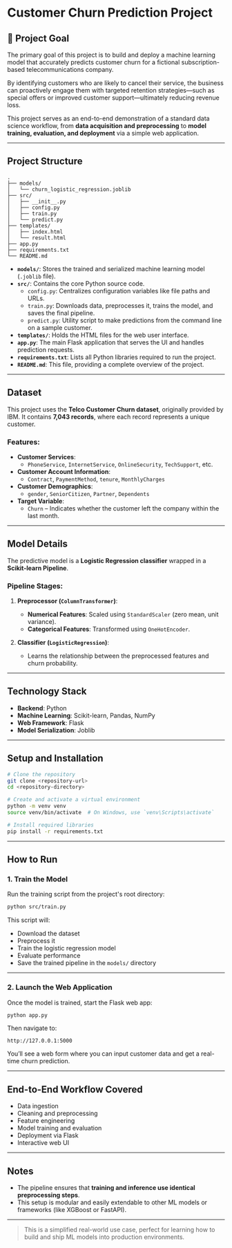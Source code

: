 # Customer Churn Prediction Project

## 📌 Project Goal

The primary goal of this project is to build and deploy a machine learning model that accurately predicts customer churn for a fictional subscription-based telecommunications company.

By identifying customers who are likely to cancel their service, the business can proactively engage them with targeted retention strategies—such as special offers or improved customer support—ultimately reducing revenue loss.

This project serves as an end-to-end demonstration of a standard data science workflow, from **data acquisition and preprocessing** to **model training, evaluation, and deployment** via a simple web application.

---

## Project Structure

```
.
├── models/
│   └── churn_logistic_regression.joblib
├── src/
│   ├── __init__.py
│   ├── config.py
│   ├── train.py
│   └── predict.py
├── templates/
│   ├── index.html
│   └── result.html
├── app.py
├── requirements.txt
└── README.md
```

- **`models/`**: Stores the trained and serialized machine learning model (`.joblib` file).
- **`src/`**: Contains the core Python source code.
  - `config.py`: Centralizes configuration variables like file paths and URLs.
  - `train.py`: Downloads data, preprocesses it, trains the model, and saves the final pipeline.
  - `predict.py`: Utility script to make predictions from the command line on a sample customer.
- **`templates/`**: Holds the HTML files for the web user interface.
- **`app.py`**: The main Flask application that serves the UI and handles prediction requests.
- **`requirements.txt`**: Lists all Python libraries required to run the project.
- **`README.md`**: This file, providing a complete overview of the project.

---

## Dataset

This project uses the **Telco Customer Churn dataset**, originally provided by IBM. It contains **7,043 records**, where each record represents a unique customer.

### Features:

- **Customer Services**: 
  - `PhoneService`, `InternetService`, `OnlineSecurity`, `TechSupport`, etc.
- **Customer Account Information**: 
  - `Contract`, `PaymentMethod`, `tenure`, `MonthlyCharges`
- **Customer Demographics**: 
  - `gender`, `SeniorCitizen`, `Partner`, `Dependents`
- **Target Variable**: 
  - `Churn` – Indicates whether the customer left the company within the last month.

---

## Model Details

The predictive model is a **Logistic Regression classifier** wrapped in a **Scikit-learn Pipeline**.

### Pipeline Stages:

1. **Preprocessor (`ColumnTransformer`)**:
   - **Numerical Features**: Scaled using `StandardScaler` (zero mean, unit variance).
   - **Categorical Features**: Transformed using `OneHotEncoder`.

2. **Classifier (`LogisticRegression`)**:
   - Learns the relationship between the preprocessed features and churn probability.

---

## Technology Stack

- **Backend**: Python
- **Machine Learning**: Scikit-learn, Pandas, NumPy
- **Web Framework**: Flask
- **Model Serialization**: Joblib

---

## Setup and Installation

```bash
# Clone the repository
git clone <repository-url>
cd <repository-directory>

# Create and activate a virtual environment
python -m venv venv
source venv/bin/activate  # On Windows, use `venv\Scripts\activate`

# Install required libraries
pip install -r requirements.txt
```

---

## How to Run

### 1. Train the Model

Run the training script from the project's root directory:

```bash
python src/train.py
```

This script will:
- Download the dataset
- Preprocess it
- Train the logistic regression model
- Evaluate performance
- Save the trained pipeline in the `models/` directory

---

### 2. Launch the Web Application

Once the model is trained, start the Flask web app:

```bash
python app.py
```

Then navigate to:

```
http://127.0.0.1:5000
```

You’ll see a web form where you can input customer data and get a real-time churn prediction.

---

## End-to-End Workflow Covered

- Data ingestion  
- Cleaning and preprocessing  
- Feature engineering  
- Model training and evaluation  
- Deployment via Flask  
- Interactive web UI

---

## Notes

- The pipeline ensures that **training and inference use identical preprocessing steps**.
- This setup is modular and easily extendable to other ML models or frameworks (like XGBoost or FastAPI).

---

> This is a simplified real-world use case, perfect for learning how to build and ship ML models into production environments.
